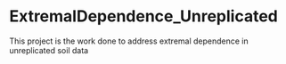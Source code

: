 # ExtremalDependence_Unreplicated
This project is the work done to address extremal dependence in unreplicated soil data
